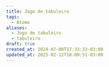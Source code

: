 ```yaml
---
title: Jogo de tabuleiro
tags:
  - Átomo
aliases:
  - Jogo de tabuleiro
  - tabuleiro
draft: true
created_at: 2024-07-08T17:33:33-03:00
updated_at: 2025-02-12T18:09:51-03:00
---
```


